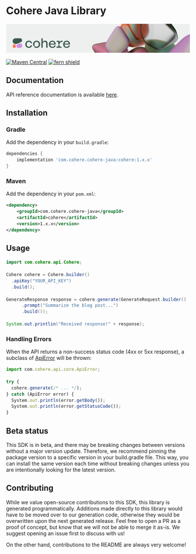 # Cohere Java Library

![](banner.png)

[![Maven Central](https://img.shields.io/maven-central/v/com.cohere.cohere-java/cohere)](https://central.sonatype.com/artifact/com.cohere.cohere-java/cohere)
[![fern shield](https://img.shields.io/badge/%F0%9F%8C%BF-SDK%20generated%20by%20Fern-brightgreen)](https://github.com/fern-api/fern)

## Documentation

API reference documentation is available [here](https://docs.cohere.com/docs).

## Installation

### Gradle

Add the dependency in your `build.gradle`:

```groovy
dependencies {
    implementation 'com.cohere.cohere-java:cohere:1.x.x'
}
```

### Maven

Add the dependency in your `pom.xml`:

```xml
<dependency>
    <groupId>com.cohere.cohere-java</groupId>
    <artifactId>cohere</artifactId>
    <version>1.x.x</version>
</dependency>
```

## Usage
```java
import com.cohere.api.Cohere;

Cohere cohere = Cohere.builder()
  .apiKey("YOUR_API_KEY")
  .build();
  
GenerateResponse response = cohere.generate(GenerateRequest.builder()
      .prompt("Summarize the blog post...")
      .build());

System.out.printlin("Received response!" + response);
```

### Handling Errors
When the API returns a non-success status code (4xx or 5xx response),
a subclass of [ApiError](src/main/java/com/Cohere/api/core/ApiError.java)
will be thrown:

```ts
import com.cohere.api.core.ApiError;

try {
  cohere.generate(/* ... */);
} catch (ApiError error) {
  System.out.println(error.getBody());
  System.out.println(error.getStatusCode());
}
```

## Beta status
This SDK is in beta, and there may be breaking changes between versions 
without a major version update. Therefore, we recommend pinning the package
version to a specific version in your build.gradle file. This way, you can 
install the same version each time without breaking changes unless you are
intentionally looking for the latest version.

## Contributing
While we value open-source contributions to this SDK, this library 
is generated programmatically. Additions made directly to this library 
would have to be moved over to our generation code, otherwise they would 
be overwritten upon the next generated release. Feel free to open a PR as a
proof of concept, but know that we will not be able to merge it as-is. 
We suggest opening an issue first to discuss with us!

On the other hand, contributions to the README are always very welcome!